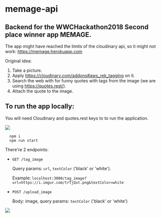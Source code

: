 # memage-api

## Backend for the WWCHackathon2018 Second place winner app MEMAGE.

The app might have reached the limits of the cloudinary api, so it might not work: https://memage.herokuapp.com

Original idea:

1) Take a picture.
2) Apply https://cloudinary.com/addons#aws_rek_tagging on it.
3) Search the web with for funny quotes with tags from the image (we are using https://quotes.rest/).
4) Attach the quote to the image.

## To run the app locally:
You will need Cloudinary and quotes.rest keys to to run the application. 

![](https://i.imgur.com/trTjQxt.png)

```
  npm i
  npm run start
```

There're 2 endpoints:
- `GET /tag_image`

    Query params: `url`, `textColor` ('black' or 'white').

    Example:  `localhost:3000/tag_image?url=https://i.imgur.com/trTjQxt.png&textColor=white`

- `POST /upload_image`
   
   Body: image, query params: `textColor` ('black' or 'white')





![](https://i.imgur.com/WdsZEZy.png)
